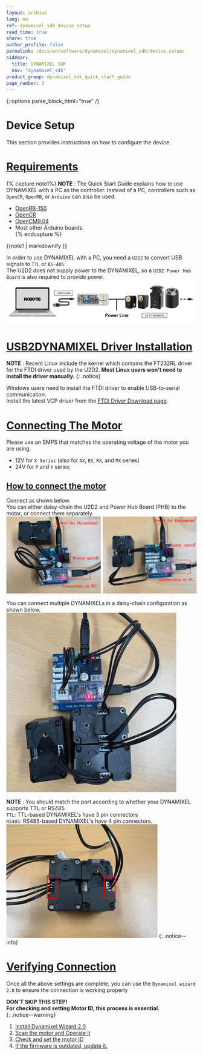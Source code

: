 ```yaml
---
layout: archive
lang: en
ref: dynamixel_sdk_device_setup
read_time: true
share: true
author_profile: false
permalink: /docs/en/software/dynamixel/dynamixel_sdk/device_setup/
sidebar:
  title: DYNAMIXEL SDK
  nav: "dynamixel_sdk"
product_group: dynamixel_sdk_quick_start_guide
page_number: 3
---
```


{::options parse_block_html="true" /}

<div class="main-header">
  <h1 id="device-setup">Device Setup</h1>
</div>
<style>
  .main-header h1::before {
    content: none !important;
  }
</style>

This section provides instructions on how to configure the device.

# [Requirements](#requirements)
{% capture note1%}
**NOTE** : The Quick Start Guide explains how to use DYNAMIXEL with a PC as the controller. Instead of a PC, controllers such as `OpenCR`, `OpenRB`, or `Arduino` can also be used.  
  - [OpenRB-150](/docs/en/parts/controller/openrb-150/)  
  - [OpenCR](http://emanual.robotis.com/docs/en/parts/controller/opencr10/)  
  - [OpenCM9.04](http://emanual.robotis.com/docs/en/parts/controller/opencm904/)  
  - Most other Arduino boards.  
{% endcapture %}
<div class="notice--success">{{note1 | markdownify }}</div>

In order to use DYNAMIXEL with a PC, you need a `U2D2` to convert USB signals to `TTL` or `RS-485`.  
The U2D2 does not supply power to the DYNAMIXEL, so a `U2D2 Power Hub Board` is also required to provide power.  
![](/assets/images/parts/interface/u2d2_01.jpg)  

# [USB2DYNAMIXEL Driver Installation](#usb2dynamixel-driver-installation)
**NOTE** : Recent Linux include the kernel which contains the FT232RL driver for the FTDI driver used by the U2D2. **Most Linux users won't need to install the driver manually.**
{: .notice}

Windows users need to install the FTDI driver to enable USB-to-serial communication.  
Install the latest VCP driver from the [FTDI Driver Download page](http://www.ftdichip.com/Drivers/VCP.htm).  

# [Connecting The Motor](#connecting-the-motor)
Please use an SMPS that matches the operating voltage of the motor you are using.
* 12V for `X Series` (also for `AX`, `EX`, `RX`, and `MX` series)
* 24V for `P` and `Y` series  

## [How to connect the motor](#how-to-connect-the-motor)
Connect as shown below.  
You can either daisy-chain the U2D2 and Power Hub Board (PHB) to the motor, or connect them separately.  
![](/assets/images/sw/sdk/dynamixel_sdk/device_setup/dynamixel_connection.png)  

You can connect multiple DYNAMIXELs in a daisy-chain configuration as shown below.  
![](/assets/images/sw/sdk/dynamixel_sdk/device_setup/dynamixel_multi_connection.jpg)  


**NOTE** : You should match the port according to whether your DYNAMIXEL supports TTL or RS485.  
`TTL`: TTL-based DYNAMIXEL's have 3 pin connectors  
`RS485`: RS485-based DYNAMIXEL's have 4 pin connectors.  
![](/assets/images/sw/sdk/dynamixel_sdk/device_setup/dynamixel_3pin_4pin.png)
{: .notice--info}  

# [Verifying Connection](#verifying-connection)
Once all the above settings are complete, you can use the `Dynamixel wizard 2.0` to ensure the connection is working properly  

**DON'T SKIP THIS STEP!**  
**For checking and setting Motor ID, this process is essential.**  
{: .notice--warning}
1. [Install Dynamixel Wizard 2.0](/docs/en/software/dynamixel/dynamixel_wizard2/#software-installation)
2. [Scan the motor and Operate it](/docs/en/software/dynamixel/dynamixel_wizard2/#basic-features)
3. [Check and set the motor ID](/docs/en/software/dynamixel/dynamixel_wizard2/#id-inspection)
4. [If the firmware is outdated, update it.](/docs/en/software/dynamixel/dynamixel_wizard2/#firmware-update)
